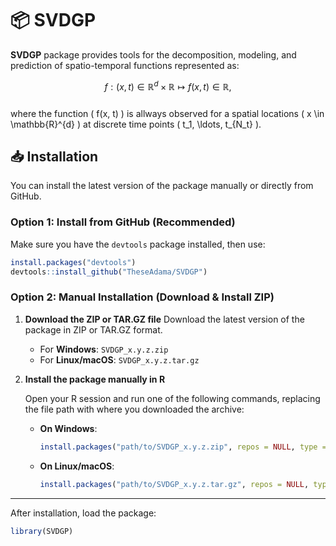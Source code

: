 # 📦 SVDGP

**SVDGP** package provides tools for the decomposition, modeling, and prediction of spatio-temporal functions represented as:  
  
  $$
  f : (x, t) \in \mathbb{R}^{d} \times \mathbb{R} \mapsto f(x, t) \in \mathbb{R},
$$  
where the function \( f(x, t) \) is allways observed for a spatial locations \( x \in \mathbb{R}^{d} \) at discrete time points \( t_1, \ldots, t_{N_t} \).

## 📥 Installation

You can install the latest version of the package manually or directly from GitHub.

### Option 1: Install from GitHub (Recommended)

Make sure you have the `devtools` package installed, then use:

```r
install.packages("devtools")
devtools::install_github("TheseAdama/SVDGP")
```
### Option 2: Manual Installation (Download & Install ZIP)

1. **Download the ZIP or TAR.GZ file**
   Download the latest version of the package in ZIP or TAR.GZ format.

   - For **Windows**: `SVDGP_x.y.z.zip`
   - For **Linux/macOS**: `SVDGP_x.y.z.tar.gz`

2. **Install the package manually in R**

   Open your R session and run one of the following commands, replacing the file path with where you downloaded the archive:

   - **On Windows**:
     ```r
     install.packages("path/to/SVDGP_x.y.z.zip", repos = NULL, type = "win.binary")
     ```

   - **On Linux/macOS**:
     ```r
     install.packages("path/to/SVDGP_x.y.z.tar.gz", repos = NULL, type = "source")
     ```

---

After installation, load the package:

```r
library(SVDGP)
```
